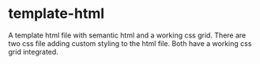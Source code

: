 # template-html
A template html file with semantic html and a working css grid.
There are two css file adding custom styling to the html file. Both have a working css grid integrated.
